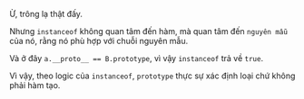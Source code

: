 Ừ, trông lạ thật đấy.

Nhưng `instanceof` không quan tâm đến hàm, mà quan tâm đến `nguyên mẫu` của nó, rằng nó phù hợp với chuỗi nguyên mẫu.

Và ở đây `a.__proto__ == B.prototype`, vì vậy `instanceof` trả về `true`.

Vì vậy, theo logic của `instanceof`, `prototype` thực sự xác định loại chứ không phải hàm tạo.

